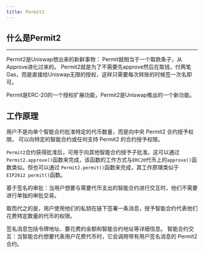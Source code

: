 ```yaml
---
title: Permit2
---
```


## 什么是Permit2
---
Permit2是Uniswap想出来的新鲜事物：
Permit就相当于一个取款条子，从Approve进化过来的。
Permit2就是为了不需要先approve然后在取钱，付两笔Gas，而是直接给Uniswap无限的授权，这样只需要每次转账的时候签一次名即可。

Permit是ERC-20的一个授权扩展功能，Permit2是Uniswap推出的一个新功能。

## 工作原理
用户不是向单个智能合约批准特定的代币数量，而是向中央 Permit2 合约授予权限。
可以向特定的智能合约或任何支持 Permit2 的合约授予权限。

`Permit2`合约获得批准后，可用于向其他智能合约授予子批准。这可以通过`Permit2.approve()`函数来完成，该函数的工作方式与`ERC20`代币上的`approve()`函数类似。但也可以通过 `Permit2.permit()`函数来完成，其工作原理类似于`EIP2612 permit()`函数。

基于签名的审批：当用户想要与需要代币支出的智能合约进行交互时，他们不需要进行单独的审批交易。

取而代之的是，用户使用他们的私钥在链下签署一条消息，授予智能合约代表他们花费特定数量的代币的权限。

签名消息包括令牌地址、要花费的金额和智能合约地址等详细信息。
智能合约交互：当智能合约想要代表用户花费代币时，它会调用带有用户签名消息的 Permit2 合约。

